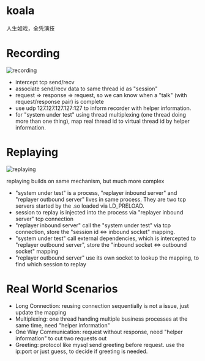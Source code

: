# koala

人生如戏，全凭演技

# Recording

![recording](https://docs.google.com/drawings/d/1IRmc6LH4tLq9l8ELF2XaGouzqr51Hb-0n2QN25zpiEg/pub?w=669&h=471)

* intercept tcp send/recv
* associate send/recv data to same thread id as "session"
* request => response => request, so we can know when a "talk" (with request/response pair) is complete
* use udp 127.127.127.127:127 to inform recorder with helper information.
* for "system under test" using thread multiplexing (one thread doing more than one thing), 
map real thread id to virtual thread id by helper information.

# Replaying

![replaying](https://docs.google.com/drawings/d/1uTW-4Hedimy4mLGTQtCG5lDLrmYfWXMZm6PfuabRdYY/pub?w=960&h=720)

replaying builds on same mechanism, but much more complex

* "system under test" is a process, "replayer inbound server" and "replayer outbound server" lives in same process. 
They are two tcp servers started by the .so loaded via LD_PRELOAD.
* session to replay is injected into the process via "replayer inbound server" tcp connection
* "replayer inbound server" call the "system under test" via tcp connection, store the "session id <=> inbound socket" mapping.
* "system under test" call external dependencies, which is intercepted to "replayer outbound server", store the "inbound socket <=> outbound socket" mapping
* "replayer outbound server" use its own socket to lookup the mapping, to find which session to replay

# Real World Scenarios

* Long Connection: reusing connection sequentially is not a issue, just update the mapping
* Multiplexing: one thread handing multiple business processes at the same time, need "helper information"
* One Way Communication: request without response, need "helper information" to cut two requests out
* Greeting: protocol like mysql send greeting before request. use the ip:port or just guess, to decide if greeting is needed.

